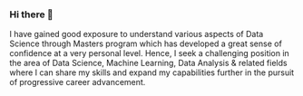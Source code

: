### Hi there 👋
I have gained good exposure to understand various aspects of Data Science through Masters program which has developed a great sense of confidence at a very personal level. Hence, I seek a challenging position in the area of Data Science, Machine Learning, Data Analysis & related fields where I can share my skills and expand my capabilities further in the pursuit of progressive career advancement.

<!--
**MohdShadab999/MohdShadab999** is a ✨ _special_ ✨ repository because its `README.md` (this file) appears on your GitHub profile.

Here are some ideas to get you started:

- 🔭 I’m currently working on NLP, Machine Learning and deep learning
- 🌱 I’m currently learning deep learning
- 👯 I’m looking to collaborate on 
- 🤔 I’m looking for help with ...
- 💬 Ask me about anything related to data science
- 📫 How to reach me: mohd.shadabaziz999@gmail.com
- 😄 Pronouns: ...
- ⚡ Fun fact: 1.145 trillion megabytes of data are produced daily🤔
-->
